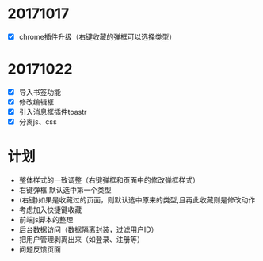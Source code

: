 # 20171017
- [x] chrome插件升级（右键收藏的弹框可以选择类型）

# 20171022
- [x] 导入书签功能
- [x] 修改编辑框
- [x] 引入消息框插件toastr
- [x] 分离js、css

# 计划
- 整体样式的一致调整（右键弹框和页面中的修改弹框样式）
- 右键弹框 默认选中第一个类型
- (右键)如果是收藏过的页面，则默认选中原来的类型,且再此收藏则是修改动作
- 考虑加入快捷键收藏
- 前端js脚本的整理
- 后台数据访问（数据隔离封装，过滤用户ID）
- 把用户管理剥离出来（如登录、注册等）
- 问题反馈页面